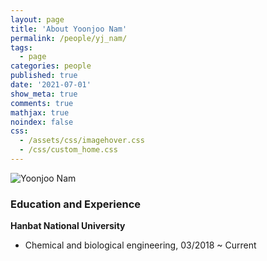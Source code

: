 ```yaml
---
layout: page
title: 'About Yoonjoo Nam'
permalink: /people/yj_nam/
tags:
  - page
categories: people
published: true
date: '2021-07-01'
show_meta: true
comments: true
mathjax: true
noindex: false
css:
  - /assets/css/imagehover.css
  - /css/custom_home.css
---
```


<div class="row">
<div class="col"><div class="holder smooth">
    <img src="{{ site.url }}/assets/img/people/yj_nam.jpg" alt="Yoonjoo Nam" />
</div></div>
</div>


### Education and Experience

**Hanbat National University**
- Chemical and biological engineering, 03/2018 ~ Current




